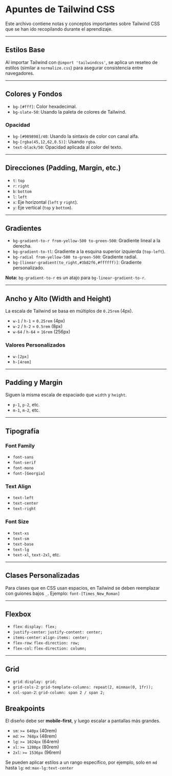 # Apuntes de Tailwind CSS

Este archivo contiene notas y conceptos importantes sobre Tailwind CSS que se han ido recopilando durante el aprendizaje.

---

## Estilos Base

Al importar Tailwind con `@import 'tailwindcss'`, se aplica un reseteo de estilos (similar a `normalize.css`) para asegurar consistencia entre navegadores.

---

## Colores y Fondos

- `bg-[#fff]`: Color hexadecimal.
- `bg-slate-50`: Usando la paleta de colores de Tailwind.

### Opacidad

- `bg-[#989898]/40`: Usando la sintaxis de color con canal alfa.
- `bg-[rgba(45,12,62,0.5)]`: Usando `rgba`.
- `text-black/50`: Opacidad aplicada al color del texto.

---

## Direcciones (Padding, Margin, etc.)

- `t`: `top`
- `r`: `right`
- `b`: `bottom`
- `l`: `left`
- `x`: Eje horizontal (`left` y `right`).
- `y`: Eje vertical (`top` y `bottom`).

---

## Gradientes

- `bg-gradient-to-r from-yellow-500 to-green-500`: Gradiente lineal a la derecha.
- `bg-gradient-to-tl`: Gradiente a la esquina superior izquierda (`top-left`).
- `bg-radial from-yellow-500 to-green-500`: Gradiente radial.
- `bg-[linear-gradient(to_right,#3b82f6,#ffffff)]`: Gradiente personalizado.

**Nota:** `bg-gradient-to-r` es un atajo para `bg-linear-gradient-to-r`.

---

## Ancho y Alto (Width and Height)

La escala de Tailwind se basa en múltiplos de `0.25rem` (4px).

- `w-1` / `h-1` = `0.25rem` (4px)
- `w-2` / `h-2` = `0.5rem` (8px)
- `w-64` / `h-64` = `16rem` (256px)

### Valores Personalizados

- `w-[2px]`
- `h-[4rem]`

---

## Padding y Margin

Siguen la misma escala de espaciado que `width` y `height`.

- `p-1`, `p-2`, etc.
- `m-1`, `m-2`, etc.

---

## Tipografía

### Font Family

- `font-sans`
- `font-serif`
- `font-mono`
- `font-[Georgia]`

### Text Align

- `text-left`
- `text-center`
- `text-right`

### Font Size

- `text-xs`
- `text-sm`
- `text-base`
- `text-lg`
- `text-xl`, `text-2xl`, etc.

---

## Clases Personalizadas

Para clases que en CSS usan espacios, en Tailwind se deben reemplazar con guiones bajos `_`.
Ejemplo: `font-[Times_New_Roman]`

---

## Flexbox

- `flex`: `display: flex;`
- `justify-center`: `justify-content: center;`
- `items-center`: `align-items: center;`
- `flex-row`: `flex-direction: row;`
- `flex-col`: `flex-direction: column;`

---

## Grid

- `grid`: `display: grid;`
- `grid-cols-2`: `grid-template-columns: repeat(2, minmax(0, 1fr));`
- `col-span-2`: `grid-column: span 2 / span 2;`

## Breakpoints

El diseño debe ser **mobile-first**, y luego escalar a pantallas más grandes.

- `sm`: `>= 640px` (40rem)
- `md`: `>= 768px` (48rem)
- `lg`: `>= 1024px` (64rem)
- `xl`: `>= 1280px` (80rem)
- `2xl`: `>= 1536px` (96rem)

Se pueden aplicar estilos a un rango específico, por ejemplo, solo en `md` hasta `lg`:
`md:max-lg:text-center`

